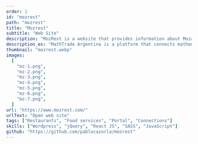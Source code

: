 ```yaml
---
order: 1
id: "mozrest"
path: "mozrest"
title: "Mozrest"
subtitle: "Web Site"
description: "MozRest is a website that provides information about Mozart restaurants in Buenos Aires, Argentina."
description_es: "MathTrade Argentina is a platform that connects mathematicians with students from all over the world. We provide a platform where students can find mentors and teachers to help them with their mathematical studies."
thumbnail: "mozrest.webp"
images:
  [
    "mz-1.png",
    "mz-2.png",
    "mz-3.png",
    "mz-4.png",
    "mz-5.png",
    "mz-6.png",
    "mz-7.png",
  ]
url: "https://www.mozrest.com/"
urlText: "Open web site"
tags: ["Restaurants", "Food services", "Portal", "Connections"]
skills: ["Wordpress", "jQuery", "React JS", "SASS", "JavaScript"]
github: "https://github.com/pablocazorla/mozrest"
---
```

